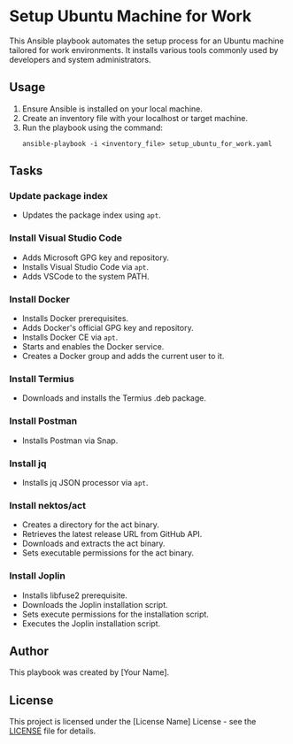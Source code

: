 # Setup Ubuntu Machine for Work

This Ansible playbook automates the setup process for an Ubuntu machine tailored for work environments. It installs various tools commonly used by developers and system administrators.

## Usage

1. Ensure Ansible is installed on your local machine.
2. Create an inventory file with your localhost or target machine.
3. Run the playbook using the command:
    ```
    ansible-playbook -i <inventory_file> setup_ubuntu_for_work.yaml
    ```

## Tasks

### Update package index

- Updates the package index using `apt`.

### Install Visual Studio Code

- Adds Microsoft GPG key and repository.
- Installs Visual Studio Code via `apt`.
- Adds VSCode to the system PATH.

### Install Docker

- Installs Docker prerequisites.
- Adds Docker's official GPG key and repository.
- Installs Docker CE via `apt`.
- Starts and enables the Docker service.
- Creates a Docker group and adds the current user to it.

### Install Termius

- Downloads and installs the Termius .deb package.

### Install Postman

- Installs Postman via Snap.

### Install jq

- Installs jq JSON processor via `apt`.

### Install nektos/act

- Creates a directory for the act binary.
- Retrieves the latest release URL from GitHub API.
- Downloads and extracts the act binary.
- Sets executable permissions for the act binary.

### Install Joplin

- Installs libfuse2 prerequisite.
- Downloads the Joplin installation script.
- Sets execute permissions for the installation script.
- Executes the Joplin installation script.

## Author

This playbook was created by [Your Name].

## License

This project is licensed under the [License Name] License - see the [LICENSE](LICENSE) file for details.
